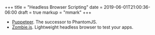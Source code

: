 +++
title = "Headless Browser Scripting"
date = 2019-06-01T21:00:36-06:00
draft = true
markup = "mmark"
+++

- [Puppeteer](https://github.com/GoogleChrome/puppeteer). The successor to PhantomJS.
- [Zombie.js](http://zombie.js.org/). Lightweight headless browser to test your apps.


